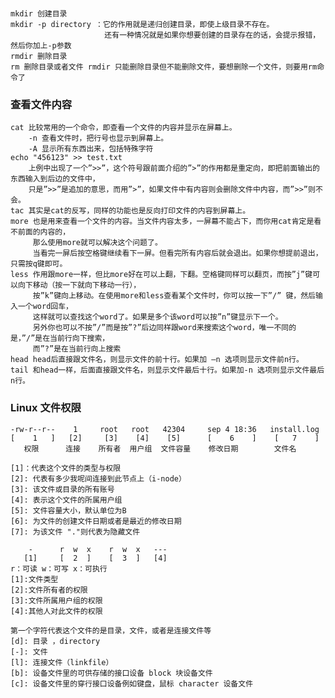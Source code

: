 ### 
    mkdir 创建目录   
    mkdir -p directory ：它的作用就是递归创建目录，即使上级目录不存在。
                         还有一种情况就是如果你想要创建的目录存在的话，会提示报错，然后你加上-p参数
    rmdir 删除目录
    rm 删除目录或者文件 rmdir 只能删除目录但不能删除文件，要想删除一个文件，则要用rm命令了
### 查看文件内容
    cat 比较常用的一个命令，即查看一个文件的内容并显示在屏幕上。
        -n 查看文件时，把行号也显示到屏幕上。
        -A 显示所有东西出来，包括特殊字符
    echo "456123" >> test.txt
        上例中出现了一个”>>”，这个符号跟前面介绍的”>”的作用都是重定向，即把前面输出的东西输入到后边的文件中，
        只是”>>”是追加的意思，而用”>”，如果文件中有内容则会删除文件中内容，而”>>”则不会。
    tac 其实是cat的反写，同样的功能也是反向打印文件的内容到屏幕上。    
    more 也是用来查看一个文件的内容。当文件内容太多，一屏幕不能占下，而你用cat肯定是看不前面的内容的，
         那么使用more就可以解决这个问题了。
         当看完一屏后按空格键继续看下一屏。但看完所有内容后就会退出。如果你想提前退出，只需按q键即可。
    less 作用跟more一样，但比more好在可以上翻，下翻。空格键同样可以翻页，而按”j”键可以向下移动（按一下就向下移动一行），
         按”k”键向上移动。在使用more和less查看某个文件时，你可以按一下”/” 键，然后输入一个word回车，
         这样就可以查找这个word了。如果是多个该word可以按”n”键显示下一个。
         另外你也可以不按”/”而是按”?”后边同样跟word来搜索这个word，唯一不同的是，”/”是在当前行向下搜索，
         而”?”是在当前行向上搜索
    head head后直接跟文件名，则显示文件的前十行。如果加 –n 选项则显示文件前n行。
    tail 和head一样，后面直接跟文件名，则显示文件最后十行。如果加-n 选项则显示文件最后n行。

### Linux 文件权限

    -rw-r--r--    1     root   root   42304     sep 4 18:36   install.log
    [    1   ]   [2]     [3]    [4]    [5]      [    6    ]    [   7    ]
       权限      连接    所有者  用户组  文件容量    修改日期        文件名
    
    [1]：代表这个文件的类型与权限
    [2]: 代表有多少我呢间连接到此节点上（i-node）
    [3]: 该文件或目录的所有账号
    [4]: 表示这个文件的所属用户组
    [5]: 文件容量大小，默认单位为B
    [6]: 为文件的创建文件日期或者是最近的修改日期
    [7]: 为该文件 "."则代表为隐藏文件
    
        -      r  w  x    r  w  x   ---
       [1]     [  2  ]    [  3  ]   [4]
    r：可读 w：可写 x：可执行
    [1]:文件类型
    [2]:文件所有者的权限
    [3]:文件所属用户组的权限
    [4]:其他人对此文件的权限
    
    第一个字符代表这个文件的是目录，文件，或者是连接文件等 
    [d]: 目录 ，directory
    [-]: 文件
    [l]: 连接文件（linkfile）
    [b]: 设备文件里的可供存储的接口设备 block 块设备文件
    [c]: 设备文件里的穿行接口设备例如键盘，鼠标 character 设备文件